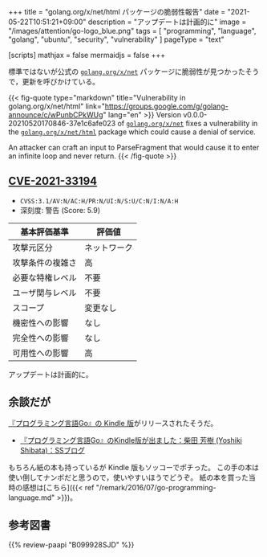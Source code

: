 +++
title = "golang.org/x/net/html パッケージの脆弱性報告"
date =  "2021-05-22T10:51:21+09:00"
description = "アップデートは計画的に"
image = "/images/attention/go-logo_blue.png"
tags  = [ "programming", "language", "golang", "ubuntu", "security", "vulnerability" ]
pageType = "text"

[scripts]
  mathjax = false
  mermaidjs = false
+++

標準ではないが公式の [`golang.org/x/net`] パッケージに脆弱性が見つかったそうで，更新を呼びかけている。

{{< fig-quote type="markdown" title="Vulnerability in golang.org/x/net/html" link="https://groups.google.com/g/golang-announce/c/wPunbCPkWUg" lang="en" >}}
Version v0.0.0-20210520170846-37e1c6afe023 of [`golang.org/x/net`](http://golang.org/x/net) fixes a vulnerability in the [`golang.org/x/net/html`](http://golang.org/x/net/html) package which could cause a denial of service.

An attacker can craft an input to ParseFragment that would cause it to enter an infinite loop and never return.
{{< /fig-quote >}}

## [CVE-2021-33194]

- `CVSS:3.1/AV:N/AC:H/PR:N/UI:N/S:U/C:N/I:N/A:H`
- 深刻度: 警告 (Score: 5.9)

| 基本評価基準 | 評価値 |
|--------|-------|
| 攻撃元区分 | ネットワーク |
| 攻撃条件の複雑さ | 高 |
| 必要な特権レベル | 不要 |
| ユーザ関与レベル | 不要 |
| スコープ | 変更なし |
| 機密性への影響 | なし |
| 完全性への影響 | なし |
| 可用性への影響 | 高 |

アップデートは計画的に。

## 余談だが

[『プログラミング言語Go』の Kindle 版](https://www.amazon.co.jp/dp/B099928SJD?tag=baldandersinf-22&linkCode=ogi&th=1&psc=1 "Amazon.co.jp： プログラミング言語Go eBook: アラン・ドノバン, ブライアン・カーニハン, 柴田芳樹: Kindleストア")がリリースされたそうだ。

- [『プログラミング言語Go』のKindle版が出ました：柴田 芳樹 (Yoshiki Shibata)：SSブログ](https://yshibata.blog.ss-blog.jp/2021-05-21)

もちろん紙の本も持っているが Kindle 版もソッコーでポチった。
この手の本は使い倒してナンボだと思うので，使いやすいほうでどうぞ。
紙の本を買った当時の感想は[こちら]({{< ref "/remark/2016/07/go-programming-language.md" >}})。

## 参考図書

{{% review-paapi "B099928SJD" %}} <!-- プログラミング言語Go -->


[`golang.org/x/net`]: https://pkg.go.dev/golang.org/x/net "net · pkg.go.dev"
[CVE-2021-33194]: https://nvd.nist.gov/vuln/detail/CVE-2021-31525
<!-- eof -->
